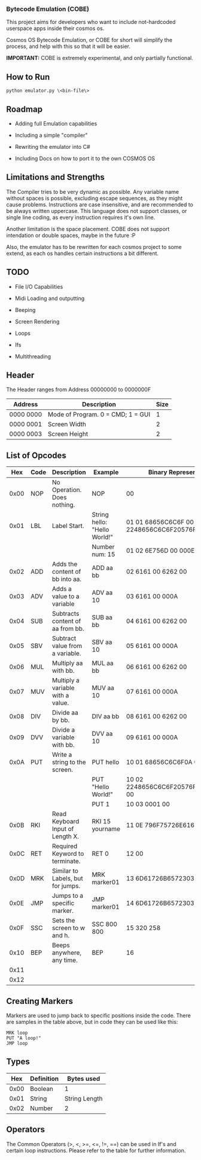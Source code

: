 ### Bytecode Emulation (COBE)

This project aims for developers who want to include not-hardcoded userspace apps inside their cosmos os.

Cosmos OS Bytecode Emulation, or COBE for short will simplify the process, and help with this so that it will be easier.

**IMPORTANT:** COBE is extremely experimental, and only partially functional.

## How to Run

``python emulator.py \<bin-file\>``

## Roadmap

- Adding full Emulation capabilities

- Including a simple "compiler"

- Rewriting the emulator into C#

- Including Docs on how to port it to the own COSMOS OS

## Limitations and Strengths

The Compiler tries to be very dynamic as possible. Any variable name without spaces is possible, excluding escape sequences, as they might cause problems. Instructions are case insensitive, and are recommended to be always written uppercase. This language does not support classes, or single line coding, as every instruction requires it's own line.

Another limitation is the space placement. COBE does not support intendation or double spaces, maybe in the future :P

Also, the emulator has to be rewritten for each cosmos project to some extend, as each os handles certain instructions a bit different.

## TODO

- File I/O Capabilities

- Midi Loading and outputting

- Beeping

- Screen Rendering

- Loops

- Ifs

- Multithreading

## Header

The Header ranges from Address 00000000 to 0000000F

| Address   | Description                       | Size |
|-----------|-----------------------------------|------|
| 0000 0000 | Mode of Program. 0 = CMD; 1 = GUI | 1    |
| 0000 0001 | Screen Width                      | 2    |
| 0000 0003 | Screen Height                     | 2    |

## List of Opcodes

| Hex  | Code | Description | Example | Binary Representation |
|------|------|-------------|---------|-----------------------|
| 0x00 | NOP | No Operation. Does nothing. | NOP | 00 |
| 0x01 | LBL | Label Start. | String hello: "Hello World!" | 01 01 68656C6C6F 00 2248656C6C6F20576F726C642122 |
| | | | Number num: 15 | 01 02 6E756D 00 000E |
| 0x02 | ADD | Adds the content of bb into aa. | ADD aa bb | 02 6161 00 6262 00 |
| 0x03 | ADV | Adds a value to a variable | ADV aa 10 | 03 6161 00 000A |
| 0x04 | SUB | Subtracts content of aa from bb. | SUB aa bb | 04 6161 00 6262 00 |
| 0x05 | SBV | Subtract value from a variable. | SBV aa 10 | 05 6161 00 000A |
| 0x06 | MUL | Multiply aa with bb. | MUL aa bb | 06 6161 00 6262 00 |
| 0x07 | MUV | Multiply a variable with a value. | MUV aa 10 | 07 6161 00 000A |
| 0x08 | DIV | Divide aa by bb. | DIV aa bb | 08 6161 00 6262 00 |
| 0x09 | DVV | Divide a variable with bb. | DVV aa 10 | 09 6161 00 000A |
| 0x0A | PUT | Write a string to the screen. | PUT hello | 10 01 68656C6C6F0A 00 |
| | | | PUT "Hello World!" | 10 02 2248656C6C6F20576F726C642122 00 |
| | | | PUT 1 | 10 03 0001 00 |
| 0x0B | RKI | Read Keyboard Input of Length X. | RKI 15 yourname | 11 0E 796F75726E616D650A |
| 0x0C | RET | Required Keyword to terminate. | RET 0 | 12 00 |
| 0x0D | MRK | Similar to Labels, but for jumps. | MRK marker01 | 13 6D61726B65723031 00 |
| 0x0E | JMP | Jumps to a specific marker. | JMP marker01 | 14 6D61726B65723031 00 |
| 0x0F | SSC | Sets the screen to w and h. | SSC 800 800 | 15 320 258 |
| 0x10 | BEP | Beeps anywhere, any time. | BEP | 16 |
| 0x11 | | | | |
| 0x12 | | | | |

## Creating Markers

Markers are used to jump back to specific positions inside the code. There are samples in the table above, but in code they can be used like this:

```
MRK loop
PUT "A loop!"
JMP loop
```

## Types

| Hex  | Definition     | Bytes used            |
|------|----------------|-----------------------|
| 0x00 | Boolean        | 1                     |
| 0x01 | String         | String Length         |
| 0x02 | Number         | 2                     |

## Operators

The Common Operators (>, <, >=, <=, !=, ==) can be used in If's and certain loop instructions. Please refer to the table for further information.

